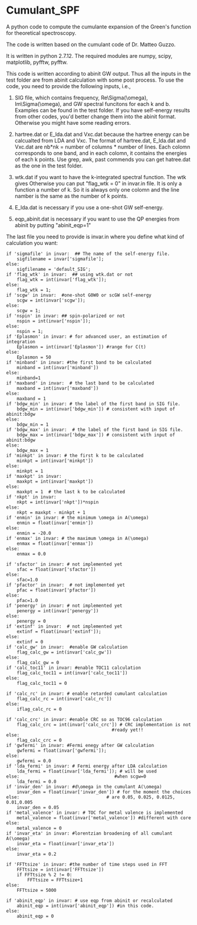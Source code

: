 # Cumulant_SPF
A python code to compute the cumulante expansion of the Green's function for theoretical spectroscopy.

The code is written based on the cumulant code of Dr. Matteo Guzzo.

It is written in python 2.7.12. The required modules are numpy, scipy, matplotlib, pyfftw, pyfftw.  

This code is written according to abinit GW output. Thus all the inputs in the test folder are from abinit calculation with some post process. To use the code, you need to provide the following inputs, i.e.,

1. SIG file, which contains frequency, Re\Sigma(\omega), Im\Sigma(\omega), and GW spectral funcitons for each k and b. Examples can be found in the test folder. If you have self-energy results from other codes, you'd better change them into the abinit format. Otherwise you might have some reading errors.

2. hartree.dat or E_lda.dat and Vxc.dat because the hartree energy can be calcualted from LDA and Vxc. The format of hartree.dat, E_lda.dat and Vxc.dat are nb*nk = number of columns * number of lines. Each colomn corresponds to one band, and in each colomn, it contains the energies of each k points. Use grep, awk, past commends you can get hatree.dat as the one in the test folder. 

3. wtk.dat if you want to have the k-integrated spectral function. The wtk gives  Otherwise you can put "flag_wtk = 0" in invar.in file. It is only a function a number of k. So it is always only one colomn and the line namber is the same as the number of k points.

4. E_lda.dat is necessary if you use a one-shot GW self-energy. 

5. eqp_abinit.dat is necessary if you want to use the QP energies from abinit by putting "abinit_eqp=1"

The last file you need to provide is invar.in where you define what kind of calculation you want:

    if 'sigmafile' in invar:  ## The name of the self-energy file.
        sigfilename = invar['sigmafile'];
    else:
        sigfilename = 'default_SIG';
    if 'flag_wtk' in invar:  ## using wtk.dat or not 
        flag_wtk = int(invar['flag_wtk']);
    else:
        flag_wtk = 1;
    if 'scgw' in invar:  #one-shot G0W0 or scGW self-energy
        scgw = int(invar['scgw']); 
    else:
        scgw = 1;
    if 'nspin' in invar: ## spin-polarized or not
        nspin = int(invar['nspin']);
    else:
        nspin = 1;
    if 'Eplasmon' in invar: # for advanced user, an estimation of integration
        Eplasmon = int(invar['Eplasmon']) #range for C(t)
    else:
        Eplasmon = 50
    if 'minband' in invar: #the first band to be calculated
        minband = int(invar['minband'])
    else:
        minband=1
    if 'maxband' in invar:  # the last band to be calculated
        maxband = int(invar['maxband'])
    else:
        maxband = 1
    if 'bdgw_min' in invar: # the label of the first band in SIG file.
        bdgw_min = int(invar['bdgw_min']) # consistent with input of abinit:bdgw 
    else:
    	bdgw_min = 1
    if 'bdgw_max' in invar:  # the label of the first band in SIG file.
        bdgw_max = int(invar['bdgw_max']) # consistent with input of abinit:bdgw
    else:
    	bdgw_max = 1
    if 'minkpt' in invar: # the first k to be calculated
        minkpt = int(invar['minkpt'])
    else:
    	minkpt = 1
    if 'maxkpt' in invar:
    	maxkpt = int(invar['maxkpt'])
    else:
    	maxkpt = 1  # the last k to be calculated
    if 'nkpt' in invar:
    	nkpt = int(invar['nkpt'])*nspin
    else:
    	nkpt = maxkpt - minkpt + 1
    if 'enmin' in invar: # the minimum \omega in A(\omega)
    	enmin = float(invar['enmin'])
    else:
    	enmin = -20.0
    if 'enmax' in invar: # the maximum \omega in A(\omega)
    	enmax = float(invar['enmax'])
    else:
    	enmax = 0.0 
    
    if 'sfactor' in invar: # not implemented yet
    	sfac = float(invar['sfactor'])
    else:
    	sfac=1.0
    if 'pfactor' in invar:  # not implemented yet
    	pfac = float(invar['pfactor'])
    else:
    	pfac=1.0
    if 'penergy' in invar: # not implemented yet
    	penergy = int(invar['penergy'])
    else:
    	penergy = 0
    if 'extinf' in invar:  # not implemented yet
        extinf = float(invar['extinf']);
    else:
        extinf = 0
    if 'calc_gw' in invar:  #enable GW calculation
    	flag_calc_gw = int(invar['calc_gw'])
    else:
    	flag_calc_gw = 0
    if 'calc_toc11' in invar: #enable TOC11 calculation
    	flag_calc_toc11 = int(invar['calc_toc11'])
    else:
    	flag_calc_toc11 = 0
    
    if 'calc_rc' in invar: # enable retarded cumulant calculation
    	flag_calc_rc = int(invar['calc_rc'])
    else:
    	iflag_calc_rc = 0
    
    if 'calc_crc' in invar: #enable CRC so as TOC96 calculation
    	flag_calc_crc = int(invar['calc_crc']) # CRC implementation is not
                                            #ready yet!!
    else:
    	flag_calc_crc = 0
    if 'gwfermi' in invar: #Fermi enegy after GW calculation
        gwfermi = float(invar['gwfermi']);
    else:
        gwfermi = 0.0
    if 'lda_fermi' in invar: # Fermi energy after LDA calculation
        lda_fermi = float(invar['lda_fermi']); # will be used
    else:                                    #when scgw=0
        lda_fermi = 0.0
    if 'invar_den' in invar: #d\omega in the cumulant A(\omega) 
    	invar_den = float(invar['invar_den']) # for the moment the choices 
    else:                                 # are 0.05, 0.025, 0.0125, 0.01,0.005
    	invar_den = 0.05
    if 'metal_valence' in invar: # TOC for metal valence is implemented
        metal_valence = float(invar['metal_valence']) #different with core
    else:
        metal_valence = 0
    if 'invar_eta' in invar: #lorentzian broadening of all cumulant A(\omega)
        invar_eta = float(invar['invar_eta'])
    else:
        invar_eta = 0.2
        
    if 'FFTtsize' in invar: #the number of time steps used in FFT
        FFTtsize = int(invar['FFTtsize'])
        if FFTtsize % 2 != 0:
            FFTtsize = FFTtsize+1
    else:
        FFTtsize = 5000
    
    if 'abinit_eqp' in invar: # use eqp from abinit or recalculated
    	abinit_eqp = int(invar['abinit_eqp']) #in this code.
    else:
    	abinit_eqp = 0 

